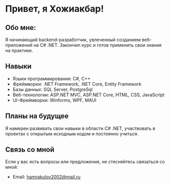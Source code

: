 # Привет, я Хожиакбар!

## Обо мне:

Я начинающий backend-разработчик, увлеченный созданием веб-приложений на C# .NET. Закончил курс и готов применить свои знания на практике.

## Навыки

- Языки программирования: C#, C++
- Фреймворки: .NET Framework, .NET Core, Entity Framework
- Базы данных: SQL Server, PostgreSql
- Веб-технологии: ASP.NET MVC, ASP.NET Core, HTML, CSS, JavaScript
- UI-Фреймворки: Winforms, WPF, MAUI



## Планы на будущее

Я намерен развивать свои навыки в области C# .NET, участвовать в проектах с открытым исходным кодом и постоянно учиться.

## Связь со мной

Если у вас есть вопросы или предложения, не стесняйтесь связаться со мной:

- Email: hamrakulov2002@mail.ru
